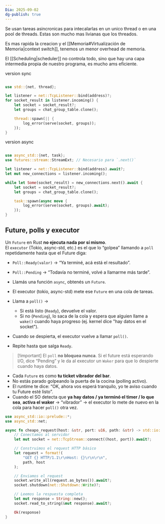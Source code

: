 ```yaml
---
Dia: 2025-09-02
dg-publish: true
---
```

Se usan tareas asincronicas para intecalarlas en un unico thread o en una pool de threads. Estas son mucho mas livianas que los threados. 

Es mas rapida la creacion y el [[Memoria#Virtualización de Memoria|context switch]], tenemos un menor overhead de memoria. 

El [[Scheduling|scheduler]] no controla todo, sino que hay una capa intermedia propia de nuestro programa, es mucho ams eficiente.

version sync
```rust 

use std::{net, thread};

let listener = net::TcpListener::bind(address)?;
for socket_result in listener.incoming() {
    let socket = socket_result?;
    let groups = chat_group_table.clone();

    thread::spawn(|| {
        log_error(serve(socket, groups));
    });
}

```

version async

```rust 

use async_std::{net, task};
use futures::stream::StreamExt; // Necesario para `.next()`

let listener = net::TcpListener::bind(address).await?;
let mut new_connections = listener.incoming();

while let Some(socket_result) = new_connections.next().await {
    let socket = socket_result?;
    let groups = chat_group_table.clone();

    task::spawn(async move {
        log_error(serve(socket, groups).await);
    });
}
```

## Future, polls y executor

Un `Future` en Rust **no ejecuta nada por sí mismo**.  
El `executor` (Tokio, async-std, etc.) es el que lo “golpea” llamando a `poll` repetidamente hasta que el Future diga:

- `Poll::Ready(valor)` → “Ya terminé, acá está el resultado”.
- `Poll::Pending` → “Todavía no terminé, volvé a llamarme más tarde”.

- Llamás una función `async`, obtenés un `Future`.
- El executor (tokio, async-std) mete ese `Future` en una cola de tareas.
- Llama a `poll()` →
    - Si está listo (`Ready`), devuelve el valor.
    - Si no (`Pending`), lo saca de la cola y espera que alguien llame a `wake()` cuando haya progreso (ej. kernel dice "hay datos en el socket").
- Cuando se despierta, el executor vuelve a llamar `poll()`.
- Repite hasta que salga `Ready`.

>[!important]  El `poll` **no bloquea nunca**. Si el future está esperando I/O, dice “Pending” y le da al executor un `Waker` para que lo despierte cuando haya datos.


- Cada `Future` es como **tu ticket vibrador del bar**.
- No estás parado golpeando la puerta de la cocina (polling activo).
- El runtime te dice: “OK, ahora vos esperá tranquilo, yo te aviso cuando tu Future esté listo”.
- Cuando el SO detecta que **ya hay datos / ya terminó el timer / lo que sea**, **activa el waker** → “vibrador” → el executor lo mete de nuevo en la cola para hacer `poll()` otra vez.

```rust 
use async_std::io::prelude::*;
use async_std::net;

async fn cheapo_request(host: &str, port: u16, path: &str) -> std::io::Result<String> {
    // Conectamos al servidor
    let mut socket = net::TcpStream::connect((host, port)).await?;

    // Construimos el request HTTP básico
    let request = format!(
        "GET {} HTTP/1.1\r\nHost: {}\r\n\r\n",
        path, host
    );

    // Enviamos el request
    socket.write_all(request.as_bytes()).await?;
    socket.shutdown(net::Shutdown::Write)?;

    // Leemos la respuesta completa
    let mut response = String::new();
    socket.read_to_string(&mut response).await?;

    Ok(response)
}

```